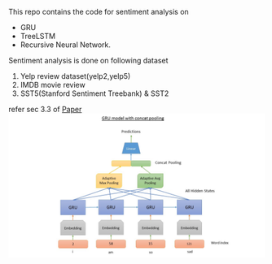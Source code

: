 This repo contains the code for sentiment analysis on  
- GRU 
- TreeLSTM
- Recursive Neural Network.

Sentiment analysis is done on following dataset
1. Yelp review dataset(yelp2,yelp5)
2. IMDB movie review 
3. SST5(Stanford Sentiment Treebank) & SST2

refer sec 3.3  of [Paper](https://arxiv.org/abs/1801.06146) 
![Concat Pooling model architecture](/data/Slide2.jpg)


